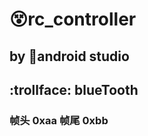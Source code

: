 # :dizzy_face:rc_controller
## by :sparkling_heart:android studio 
## :trollface: blueTooth
### 帧头 0xaa  帧尾 0xbb 
